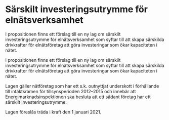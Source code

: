 # Särskilt investeringsutrymme för elnätsverksamhet

I propositionen finns ett förslag till en ny lag om särskilt investeringsutrymme för elnätsverksamhet som syftar till att skapa särskilda drivkrafter för elnätsföretag att göra investeringar som ökar kapaciteten i nätet.

I propositionen finns ett förslag till en ny lag om särskilt investeringsutrymme för elnätsverksamhet som syftar till att skapa särskilda drivkrafter för elnätsföretag att göra investeringar som ökar kapaciteten i nätet.

Lagen gäller nätföretag som har ett s.k. outnyttjat underskott i förhållande
till intäktsramen för tillsynsperioden 2012–2015 och innebär att Energimarknadsinspektionen ska besluta att ett sådant företag har ett särskilt investeringsutrymme.

Lagen föreslås träda i kraft den 1 januari 2021.

